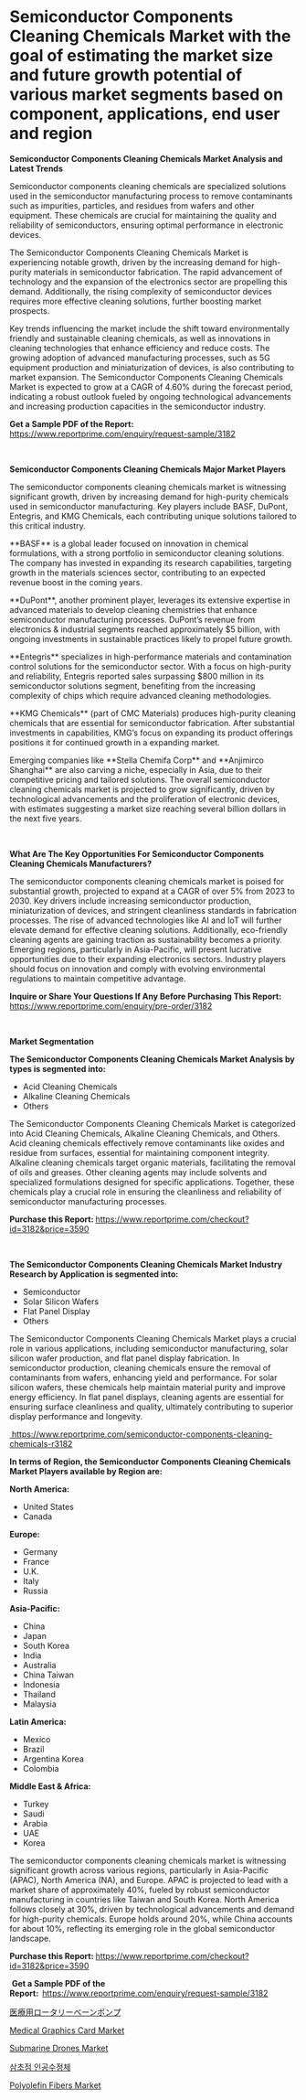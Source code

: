 <p><h1>Semiconductor Components Cleaning Chemicals Market with the goal of estimating the market size and future growth potential of various market segments based on component, applications, end user and region</h1></p><p><strong>Semiconductor Components Cleaning Chemicals Market Analysis and Latest Trends</strong></p>
<p><p>Semiconductor components cleaning chemicals are specialized solutions used in the semiconductor manufacturing process to remove contaminants such as impurities, particles, and residues from wafers and other equipment. These chemicals are crucial for maintaining the quality and reliability of semiconductors, ensuring optimal performance in electronic devices.</p><p>The Semiconductor Components Cleaning Chemicals Market is experiencing notable growth, driven by the increasing demand for high-purity materials in semiconductor fabrication. The rapid advancement of technology and the expansion of the electronics sector are propelling this demand. Additionally, the rising complexity of semiconductor devices requires more effective cleaning solutions, further boosting market prospects.</p><p>Key trends influencing the market include the shift toward environmentally friendly and sustainable cleaning chemicals, as well as innovations in cleaning technologies that enhance efficiency and reduce costs. The growing adoption of advanced manufacturing processes, such as 5G equipment production and miniaturization of devices, is also contributing to market expansion. The Semiconductor Components Cleaning Chemicals Market is expected to grow at a CAGR of 4.60% during the forecast period, indicating a robust outlook fueled by ongoing technological advancements and increasing production capacities in the semiconductor industry.</p></p>
<p><strong>Get a Sample PDF of the Report:&nbsp;</strong> <a href="https://www.reportprime.com/enquiry/request-sample/3182">https://www.reportprime.com/enquiry/request-sample/3182</a></p>
<p>&nbsp;</p>
<p><strong>Semiconductor Components Cleaning Chemicals Major Market Players</strong></p>
<p><p>The semiconductor components cleaning chemicals market is witnessing significant growth, driven by increasing demand for high-purity chemicals used in semiconductor manufacturing. Key players include BASF, DuPont, Entegris, and KMG Chemicals, each contributing unique solutions tailored to this critical industry.</p><p>**BASF** is a global leader focused on innovation in chemical formulations, with a strong portfolio in semiconductor cleaning solutions. The company has invested in expanding its research capabilities, targeting growth in the materials sciences sector, contributing to an expected revenue boost in the coming years.</p><p>**DuPont**, another prominent player, leverages its extensive expertise in advanced materials to develop cleaning chemistries that enhance semiconductor manufacturing processes. DuPont’s revenue from electronics & industrial segments reached approximately $5 billion, with ongoing investments in sustainable practices likely to propel future growth.</p><p>**Entegris** specializes in high-performance materials and contamination control solutions for the semiconductor sector. With a focus on high-purity and reliability, Entegris reported sales surpassing $800 million in its semiconductor solutions segment, benefiting from the increasing complexity of chips which require advanced cleaning methodologies.</p><p>**KMG Chemicals** (part of CMC Materials) produces high-purity cleaning chemicals that are essential for semiconductor fabrication. After substantial investments in capabilities, KMG’s focus on expanding its product offerings positions it for continued growth in a expanding market.</p><p>Emerging companies like **Stella Chemifa Corp** and **Anjimirco Shanghai** are also carving a niche, especially in Asia, due to their competitive pricing and tailored solutions. The overall semiconductor cleaning chemicals market is projected to grow significantly, driven by technological advancements and the proliferation of electronic devices, with estimates suggesting a market size reaching several billion dollars in the next five years.</p></p>
<p>&nbsp;</p>
<p><strong>What Are The Key Opportunities For Semiconductor Components Cleaning Chemicals Manufacturers?</strong></p>
<p><p>The semiconductor components cleaning chemicals market is poised for substantial growth, projected to expand at a CAGR of over 5% from 2023 to 2030. Key drivers include increasing semiconductor production, miniaturization of devices, and stringent cleanliness standards in fabrication processes. The rise of advanced technologies like AI and IoT will further elevate demand for effective cleaning solutions. Additionally, eco-friendly cleaning agents are gaining traction as sustainability becomes a priority. Emerging regions, particularly in Asia-Pacific, will present lucrative opportunities due to their expanding electronics sectors. Industry players should focus on innovation and comply with evolving environmental regulations to maintain competitive advantage.</p></p>
<p><strong>Inquire or Share Your Questions If Any Before Purchasing This Report:</strong> <a href="https://www.reportprime.com/enquiry/pre-order/3182">https://www.reportprime.com/enquiry/pre-order/3182</a></p>
<p>&nbsp;</p>
<p><strong>Market Segmentation</strong></p>
<p><strong>The Semiconductor Components Cleaning Chemicals Market Analysis by types is segmented into:</strong></p>
<p><ul><li>Acid Cleaning Chemicals</li><li>Alkaline Cleaning Chemicals</li><li>Others</li></ul></p>
<p><p>The Semiconductor Components Cleaning Chemicals Market is categorized into Acid Cleaning Chemicals, Alkaline Cleaning Chemicals, and Others. Acid cleaning chemicals effectively remove contaminants like oxides and residue from surfaces, essential for maintaining component integrity. Alkaline cleaning chemicals target organic materials, facilitating the removal of oils and greases. Other cleaning agents may include solvents and specialized formulations designed for specific applications. Together, these chemicals play a crucial role in ensuring the cleanliness and reliability of semiconductor manufacturing processes.</p></p>
<p><strong>Purchase this Report:&nbsp;</strong><a href="https://www.reportprime.com/checkout?id=3182&price=3590">https://www.reportprime.com/checkout?id=3182&price=3590</a></p>
<p>&nbsp;</p>
<p><strong>The Semiconductor Components Cleaning Chemicals Market Industry Research by Application is segmented into:</strong></p>
<p><ul><li>Semiconductor</li><li>Solar Silicon Wafers</li><li>Flat Panel Display</li><li>Others</li></ul></p>
<p><p>The Semiconductor Components Cleaning Chemicals Market plays a crucial role in various applications, including semiconductor manufacturing, solar silicon wafer production, and flat panel display fabrication. In semiconductor production, cleaning chemicals ensure the removal of contaminants from wafers, enhancing yield and performance. For solar silicon wafers, these chemicals help maintain material purity and improve energy efficiency. In flat panel displays, cleaning agents are essential for ensuring surface cleanliness and quality, ultimately contributing to superior display performance and longevity.</p></p>
<p><a href="https://www.reportprime.com/semiconductor-components-cleaning-chemicals-r3182">&nbsp;https://www.reportprime.com/semiconductor-components-cleaning-chemicals-r3182</a></p>
<p><strong>In terms of Region, the Semiconductor Components Cleaning Chemicals Market Players available by Region are:</strong></p>
<p>
    <p> <strong> North America: </strong>
        <ul>
            <li>United States</li>
            <li>Canada</li>
        </ul>
        </p> 
    <p> <strong> Europe: </strong>
        <ul>
            <li>Germany</li>
            <li>France</li>
            <li>U.K.</li>
            <li>Italy</li>
            <li>Russia</li>
        </ul>
        </p> 
    <p> <strong> Asia-Pacific: </strong>
        <ul>
            <li>China</li>
            <li>Japan</li>
            <li>South Korea</li>
            <li>India</li>
            <li>Australia</li>
            <li>China Taiwan</li>
            <li>Indonesia</li>
            <li>Thailand</li>
            <li>Malaysia</li>
        </ul>
        </p> 
    <p> <strong> Latin America: </strong>
        <ul>
            <li>Mexico</li>
            <li>Brazil</li>
            <li>Argentina Korea</li>
            <li>Colombia</li>
        </ul>
        </p> 
    <p> <strong> Middle East & Africa: </strong>
        <ul>
            <li>Turkey</li>
            <li>Saudi</li>
            <li>Arabia</li>
            <li>UAE</li>
            <li>Korea</li>
        </ul>
    </p>
    </p>
<p><p>The semiconductor components cleaning chemicals market is witnessing significant growth across various regions, particularly in Asia-Pacific (APAC), North America (NA), and Europe. APAC is projected to lead with a market share of approximately 40%, fueled by robust semiconductor manufacturing in countries like Taiwan and South Korea. North America follows closely at 30%, driven by technological advancements and demand for high-purity chemicals. Europe holds around 20%, while China accounts for about 10%, reflecting its emerging role in the global semiconductor landscape.</p></p>
<p><strong>Purchase this Report: </strong><a href="https://www.reportprime.com/checkout?id=3182&price=3590">https://www.reportprime.com/checkout?id=3182&price=3590</a></p>
<p>&nbsp;<strong>Get a Sample PDF of the Report:&nbsp;&nbsp;</strong><a href="https://www.reportprime.com/enquiry/request-sample/3182">https://www.reportprime.com/enquiry/request-sample/3182</a></p>
<p><strong></strong></p>
<p><p><a href="https://medium.com/@beaumontdavv7mp/rotary-vane-pumps-for-medical-market-%E3%81%AF-%E3%82%B3%E3%82%B9%E3%83%88%E7%AE%A1%E7%90%86%E3%81%A8%E5%8A%B9%E7%8E%87%E5%90%91%E4%B8%8A%E3%82%92%E5%84%AA%E5%85%88%E3%81%97%E3%81%BE%E3%81%99-%E3%81%95%E3%82%89%E3%81%AB-%E5%A0%B1%E5%91%8A%E6%9B%B8%E3%81%AF%E5%B8%82%E5%A0%B4%E3%81%AE%E9%9C%80%E8%A6%81%E9%9D%A2%E3%81%A8%E4%BE%9B%E7%B5%A6%E9%9D%A2%E3%81%AE%E4%B8%A1%E6%96%B9%E3%82%92%E3%82%AB%E3%83%90%E3%83%BC%E3%81%97%E3%81%A6%E3%81%84%E3%81%BE%E3%81%99-rotary-bbcd06965ab8">医療用ロータリーベーンポンプ</a></p><p><a href="https://github.com/MariaWashington76/Market-Research-Report-List-1/blob/main/medical-graphics-card-market.md">Medical Graphics Card Market</a></p><p><a href="https://www.linkedin.com/pulse/submarine-drones-market-size-share-analysis-growth-trends-bt1ce?trackingId=vSiWguKNTxu5Pml1bRBp7g%3D%3D">Submarine Drones Market</a></p><p><a href="https://medium.com/@rudyswaniafgwski56664/%EC%84%B8%EA%B3%84-trifocal-intraocular-lens-market-%EC%9D%80-2024%EC%97%90%EC%84%9C-2031%EB%A1%9C-%EC%97%B0%ED%8F%89%EA%B7%A0-%EC%A6%9D%EA%B0%80%EC%9C%A8%EC%9D%84-%EB%B3%B4%EC%9D%BC-%EA%B2%83%EC%9C%BC%EB%A1%9C-%EC%98%88%EC%83%81%EB%90%A9%EB%8B%88%EB%8B%A4-81d1fb47c76b">삼초점 인공수정체</a></p><p><a href="https://issuu.com/reportprime-2/docs/polyolefin-fibers-market-size-2030._a22b2a433c5744">Polyolefin Fibers Market</a></p></p>